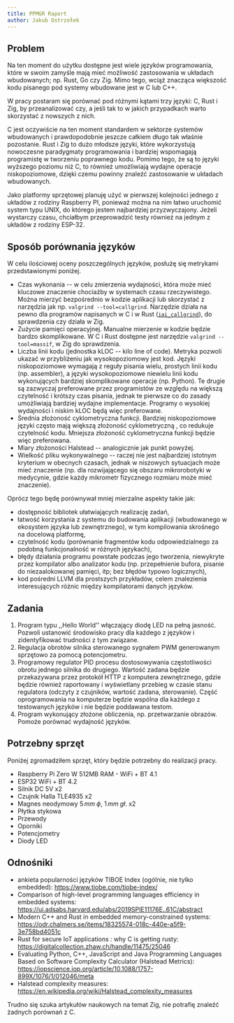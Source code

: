```yaml
---
title: PPMGR Raport
author: Jakub Ostrzołek
---
```


## Problem

Na ten moment do użytku dostępne jest wiele języków programowania, które w swoim
zamyśle mają mieć możliwość zastosowania w układach wbudowanych; np. Rust, Go
czy Zig. Mimo tego, wciąż znacząca większość kodu pisanego pod systemy wbudowane
jest w C lub C++.

W pracy postaram się porównać pod różnymi kątami trzy języki: C, Rust i Zig, by
przeanalizować czy, a jeśli tak to w jakich przypadkach warto skorzystać z
nowszych z nich.

C jest oczywiście na ten moment standardem w sektorze systemów wbudowanych i
prawdopodobnie jeszcze całkiem długo tak właśnie pozostanie. Rust i Zig to
dużo młodsze języki, które wykorzystują nowoczesne paradygmaty programowania i
bardziej wspomagają programistę w tworzeniu poprawnego kodu. Pomimo tego, że są
to języki wyższego poziomu niż C, to również umożliwiają wydajne operacje
niskopoziomowe, dzięki czemu powinny znaleźć zastosowanie w układach
wbudowanych.

Jako platformy sprzętowej planuję użyć w pierwszej kolejności jednego z układów
z rodziny Raspberry PI, ponieważ można na nim łatwo uruchomić system typu UNIX,
do którego jestem najbardziej przyzwyczajony. Jeżeli wystarczy czasu, chciałbym
przeprowadzić testy również na jednym z układów z rodziny ESP-32.

## Sposób porównania języków

W celu ilościowej oceny poszczególnych języków, posłużę się metrykami
przedstawionymi poniżej.

- Czas wykonania -- w celu zmierzenia wydajności, która może mieć kluczowe
  znaczenie chociażby w systemach czasu rzeczywistego. Można mierzyć bezpośrednio
  w kodzie aplikacji lub skorzystać z narzędzia jak np. `valgrind --tool=callgrind`.
  Narzędzie działa na pewno dla programów napisanych w C i w
  Rust ([`iai_callgrind`](https://docs.rs/iai-callgrind/latest/iai_callgrind/)),
  do sprawdzenia czy działa w Zig.
- Zużycie pamięci operacyjnej. Manualne mierzenie w kodzie będzie bardzo
  skomplikowane. W C i Rust dostępne jest narzędzie `valgrind --tool=massif`,
  w Zig do sprawdzenia.
- Liczba linii kodu (jednostka kLOC -- kilo line of code). Metryka pozwoli
  ukazać w przybliżeniu jak wysokopoziomowy jest kod. Języki niskopoziomowe
  wymagają z reguły pisania wielu, prostych linii kodu (np. assembler), a
  języki wysokopoziomowe niewielu linii kodu wykonujących bardziej
  skomplikowane operacje (np. Python). Te drugie są zazwyczaj preferowane
  przez programistów ze względu na większą czytelność i krótszy czas pisania,
  jednak te pierwsze co do zasady umożliwiają bardziej wydajne implementacje.
  Programy o wysokiej wydajności i niskim kLOC będą więc preferowane.
- Średnia złożoność cyklometryczna funkcji. Bardziej niskopoziomowe języki
  często mają większą złożoność cyklometryczną , co redukuje czytelność kodu.
  Mniejsza złożoność cyklometryczna funkcji będzie więc preferowana.
- Miary złożoności Halstead -- analogicznie jak punkt powyżej.
- Wielkość pliku wykonywalnego -- raczej nie jest najbardziej istotnym kryterium
  w obecnych czasach, jednak w niszowych sytuacjach może mieć znaczenie (np.
  dla rozwijającego się obszaru mikrorobotyki w medycynie, gdzie każdy
  mikrometr fizycznego rozmiaru może mieć znaczenie).

Oprócz tego będę porównywał mniej mierzalne aspekty takie jak:

- dostępność bibliotek ułatwiających realizację zadań,
- łatwość korzystania z systemu do budowania aplikacji (wbudowanego w ekosystem
  języka lub zewnętrznego), w tym kompilowania skrośnego na docelową
  platformę,
- czytelność kodu (porównanie fragmentów kodu odpowiedzialnego za podobną
  funkcjonalność w różnych językach),
- błędy działania programu powstałe podczas jego tworzenia, niewykryte przez
  kompilator albo analizator kodu (np. przepełnienie bufora, pisanie do
  niezaalokowanej pamięci, itp; bez błędów typowo logicznych),
- kod pośredni LLVM dla prostszych przykładów, celem znalezienia interesujących
  różnic między kompilatorami danych języków.

## Zadania

1. Program typu ,,Hello World'' włączający diodę LED na pełną jasność. Pozwoli
   ustanowić środowisko pracy dla każdego z języków i zidentyfikować trudności
   z tym związane.
1. Regulacja obrotów silnika sterowanego sygnałem PWM generowanym sprzętowo za
   pomocą potencjometru.
1. Programowy regulator PID procesu dostosowywania częstotliwości obrotu jednego
   silnika do drugiego. Wartość zadana będzie przekazywana przez protokół HTTP z
   komputera zewnętrznego, gdzie będzie również raportowany i wyświetlany
   przebieg w czasie stanu regulatora (odczyty z czujników, wartość zadana,
   sterowanie). Część oprogramowania na komputerze będzie wspólna dla każdego z
   testowanych języków i nie będzie poddawana testom.
1. Program wykonujący złożone obliczenia, np. przetwarzanie obrazów. Pomoże
   porównać wydajność języków.

## Potrzebny sprzęt

Poniżej zgromadziłem sprzęt, który będzie potrzebny do realizacji pracy.

- Raspberry Pi Zero W 512MB RAM - WiFi + BT 4.1
- ESP32 WiFi + BT 4.2
- Silnik DC 5V x2
- Czujnik Halla TLE4935 x2
- Magnes neodymowy $5 \, mm \; \phi$, $1 \, mm \; gł.$ x2
- Płytka stykowa
- Przewody
- Oporniki
- Potencjometry
- Diody LED

## Odnośniki

- ankieta popularności języków TIBOE Index (ogólnie, nie tylko embedded):
  <https://www.tiobe.com/tiobe-index/>
- Comparison of high-level programming languages efficiency in embedded systems:
  <https://ui.adsabs.harvard.edu/abs/2019SPIE11176E..61C/abstract>
- Modern C++ and Rust in embedded memory-constrained systems:
  <https://odr.chalmers.se/items/18325574-018c-440e-a5f9-3e758bd4051c>
- Rust for secure IoT applications : why C is getting rusty:
  <https://digitalcollection.zhaw.ch/handle/11475/25046>
- Evaluating Python, C++, JavaScript and Java Programming Languages Based on
  Software Complexity Calculator (Halstead Metrics):
  <https://iopscience.iop.org/article/10.1088/1757-899X/1076/1/012046/meta>
- Halstead complexity measures:
  <https://en.wikipedia.org/wiki/Halstead_complexity_measures>

Trudno się szuka artykułów naukowych na temat Zig, nie potrafię znaleźć żadnych
porównań z C.
